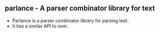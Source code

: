 parlance - A parser combinator library for text
-----------------------------------------------

- Parlance is a parser combinator library for parsing text.
- It has a similar API to nom.
